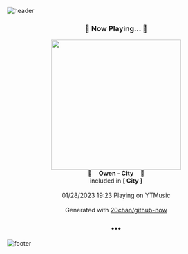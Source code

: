 ![header](https://capsule-render.vercel.app/api?type=wave&height=170&section=header&text=Hi.%20I'm%20SHIFT&fontColor=090707&fontAlignX=45&fontAlignY=65&fontSize=100)

<h3 align="center">🎵 Now Playing... 🎵</h3>
<p align="center">
  <a href="https://music.youtube.com/watch?v=yCttNrxpWj4">
    <img width="300" src="https://lh3.googleusercontent.com/ofxzoj3cRHFg7G8MUVoHn1FFigsgyNTuBXhwO07ne8lh8dcxfDRXfI33EFA3FM4eZSdLaUrxGqaVhQr2">
  </a>
  <br>
  🎵&nbsp&nbsp&nbsp <b>Owen - City</b> &nbsp&nbsp&nbsp🎵
  <br>
  included in <b>[ City ]</b>
  
  <br />
  <br />
  01/28/2023 19:23 Playing on YTMusic
  <br />
  <br />
  Generated with <a href="https://github.com/20chan/github-now">20chan/github-now</a>
</p>

<h3 align="center">•••</h3>

![footer](https://capsule-render.vercel.app/api?type=wave&height=150&section=footer)
